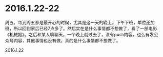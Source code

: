 2016.1.22-22
============
周五，每到周五都是最开心的时候，尤其是这一天的晚上。下午下班，单位还加班，所以回到家后已经7点多了。然后实在是什么事情都不想做了，看了一部电影《机械姬》。之后和某人聊聊天，一个晚上就过去了，没有push内容，也么有发公众号内容，其他事情也没有做。真的是什么事情都不想做了。

2016.1.22